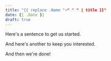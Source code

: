```yaml
---
title: "{{ replace .Name "-" " " | title }}"
date: {{ .Date }}
draft: true
---
```


Here's a sentence to get us started.

And here's another to keep you interested.

And then we're done!
